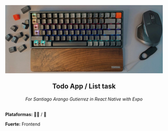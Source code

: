 <img align="center" src="https://raw.githubusercontent.com/santiagoarangog/todo-app/master/assets/repo/santiago-arango-g-cover.jpg"/>

<h2 align="center">Todo App / List task </h2>
<h6 align="center">For Santiago Arango Gutierrez in React Native with Expo</h6>

<p><b>Plataformas:</b> 👨‍💻 / 📱</p>
<p><b>Fuerte:</b> Frontend  </p>

